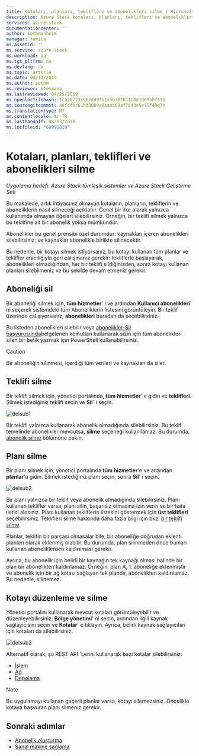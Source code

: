 ```yaml
---
title: Kotaları, planları, teklifleri ve abonelikleri silme | Microsoft Docs
description: Azure Stack kotaları, planları, teklifleri ve abonelikleri silmeyi öğrenin.
services: azure-stack
documentationcenter: ''
author: sethmanheim
manager: femila
ms.assetid: ''
ms.service: azure-stack
ms.workload: na
ms.tgt_pltfrm: na
ms.devlang: na
ms.topic: article
ms.date: 08/13/2019
ms.author: sethm
ms.reviewer: efemmano
ms.lastreviewed: 04/25/2019
ms.openlocfilehash: fca26723c062dd9f5155030fb11c8e1d695bf5f1
ms.sourcegitcommit: aefcf9c61bd8089a0aaa569af7643e5e15f4947c
ms.translationtype: MT
ms.contentlocale: tr-TR
ms.lasthandoff: 08/13/2019
ms.locfileid: "68991819"
---
```

# <a name="delete-quotas-plans-offers-and-subscriptions"></a>Kotaları, planları, teklifleri ve abonelikleri silme

*Uygulama hedefi: Azure Stack tümleşik sistemler ve Azure Stack Geliştirme Seti*

Bu makalede, artık ihtiyacınız olmayan kotaların, planların, tekliflerin ve aboneliklerin nasıl silineceği açıklanır. Genel bir ilke olarak yalnızca kullanımda olmayan öğeleri silebilirsiniz. Örneğin, bir teklifi silmek yalnızca bu teklifine ait bir abonelik yoksa mümkündür.

Abonelikler bu genel prensibi özel durumdur: kaynakları içeren abonelikleri silebilirsiniz; ve kaynaklar abonelikle birlikte silinecektir.

Bu nedenle, bir kotayı silmek istiyorsanız, bu kotayı kullanan tüm planlar ve teklifler aracılığıyla geri çalışmanız gerekir: tekliflerle başlayarak, abonelikleri olmadığından, her bir teklifi sildiğinizden, sonra kotayı kullanan planları silebilmeniz ve bu şekilde devam etmeniz gerekir.

## <a name="delete-a-subscription"></a>Aboneliği sil

Bir aboneliği silmek için, **tüm hizmetler**' i ve ardından **Kullanıcı abonelikleri**' ni seçerek sistemdeki tüm Aboneliklerin listesini görüntüleyin. Bir teklif üzerinde çalışıyorsanız, **abonelikleri** buradan da seçebilirsiniz.

Bu listeden abonelikleri silebilir veya [abonelikler-Sil başvurusunda](/rest/api/azurestack/subscriptions/delete)belgelenen komutları kullanarak sizin için tüm abonelikleri silen bir betik yazmak için PowerShell kullanabilirsiniz.

> [!CAUTION]
> Bir aboneliğin silinmesi, içerdiği tüm verileri ve kaynakları da siler.

## <a name="delete-an-offer"></a>Teklifi silme

Bir teklifi silmek için, yönetici portalında, **tüm hizmetler**' e gidin ve **teklifleri**. Silmek istediğiniz teklifi seçin ve **Sil**' i seçin.

![delsub1](media/azure-stack-delete-offer/delsub1.png)

Bir teklifi yalnızca kullanarak abonelik olmadığında silebilirsiniz. Bu teklif temelinde abonelikler mevcutsa, **silme** seçeneği kullanılamaz. Bu durumda, [abonelik silme](#delete-a-subscription) bölümüne bakın.

## <a name="delete-a-plan"></a>Planı silme

Bir planı silmek için, yönetici portalında **tüm hizmetler**'e ve ardından **planlar**'a gidin. Silmek istediğiniz planı seçin, sonra **Sil**' i seçin.

![delsub2](media/azure-stack-delete-offer/delsub2.png)

Bir planı yalnızca bir teklif veya abonelik olmadığında silebilirsiniz. Planı kullanan teklifler varsa, planı silin, başarısız olmasına izin verin ve bir hata iletisi alırsınız. Planı kullanan tekliflerin listesini göstermek için **üst teklifleri** seçebilirsiniz. Teklifleri silme hakkında daha fazla bilgi için bkz. [bir teklifi silme](#delete-an-offer).

Planlar, teklifin bir parçası olmasalar bile, bir aboneliğe doğrudan eklenti planları olarak eklenmiş olabilir. Bu durumda, plan silinmeden önce bunları kullanan aboneliklerden kaldırılması gerekir.

Ayrıca, bu abonelik için belirli bir kaynağın tek kaynağı olması halinde bir plan bir abonelikten kaldırılamaz. Örneğin, plan A, 1. aboneliğe eklenmiştir ve abonelik için bir ağ kotası sağlayan tek plandır, abonelikten kaldırılamaz. Bu nedenle, silinemez.

## <a name="edit-and-delete-a-quota"></a>Kotayı düzenleme ve silme

Yönetici portalını kullanarak mevcut kotaları görüntüleyebilir ve düzenleyebilirsiniz: **Bölge yönetimi**' ni seçin, ardından ilgili kaynak sağlayıcısını seçin ve **Kotalar**' e tıklayın. Ayrıca, belirli kaynak sağlayıcıları için kotaları da silebilirsiniz.

![delsub3](media/azure-stack-delete-offer/delsub3.png)

Alternatif olarak, şu REST API 'Lerini kullanarak bazı kotalar silebilirsiniz:

- [İşlem](/rest/api/azurestack/quotas%20(compute)/delete)
- [Ağ](/rest/api/azurestack/quotas%20(network)/delete)
- [Depolama](/rest/api/azurestack/storagequotas/delete)

> [!NOTE]
> Bu uygulamayı kullanan geçerli planlar varsa, kotayı silemezsiniz. Öncelikle kotaya başvuran planı silmeniz gerekir.

## <a name="next-steps"></a>Sonraki adımlar

- [Abonelik oluşturma](azure-stack-subscribe-plan-provision-vm.md)
- [Sanal makine sağlama](../user/azure-stack-create-vm-template.md)